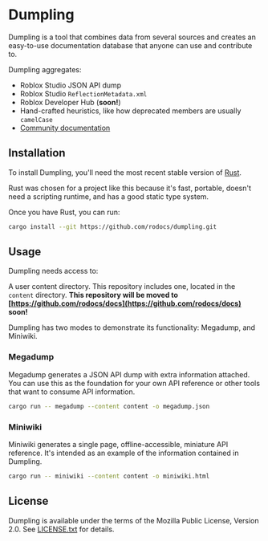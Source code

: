 # Dumpling
Dumpling is a tool that combines data from several sources and creates an easy-to-use documentation database that anyone can use and contribute to.

Dumpling aggregates:
* Roblox Studio JSON API dump
* Roblox Studio `ReflectionMetadata.xml`
* Roblox Developer Hub (**soon!**)
* Hand-crafted heuristics, like how deprecated members are usually `camelCase`
* [Community documentation](https://github.com/rodocs/docs)

## Installation
To install Dumpling, you'll need the most recent stable version of [Rust](https://www.rust-lang.org/).

Rust was chosen for a project like this because it's fast, portable, doesn't need a scripting runtime, and has a good static type system.

Once you have Rust, you can run:

```sh
cargo install --git https://github.com/rodocs/dumpling.git
```

## Usage
Dumpling needs access to:

A user content directory. This repository includes one, located in the `content` directory. **This repository will be moved to [https://github.com/rodocs/docs](https://github.com/rodocs/docs) soon!**

Dumpling has two modes to demonstrate its functionality: Megadump, and Miniwiki.

### Megadump
Megadump generates a JSON API dump with extra information attached. You can use this as the foundation for your own API reference or other tools that want to consume API information.

```sh
cargo run -- megadump --content content -o megadump.json
```

### Miniwiki
Miniwiki generates a single page, offline-accessible, miniature API reference. It's intended as an example of the information contained in Dumpling.

```sh
cargo run -- miniwiki --content content -o miniwiki.html
```

## License
Dumpling is available under the terms of the Mozilla Public License, Version 2.0. See [LICENSE.txt](LICENSE.txt) for details.
